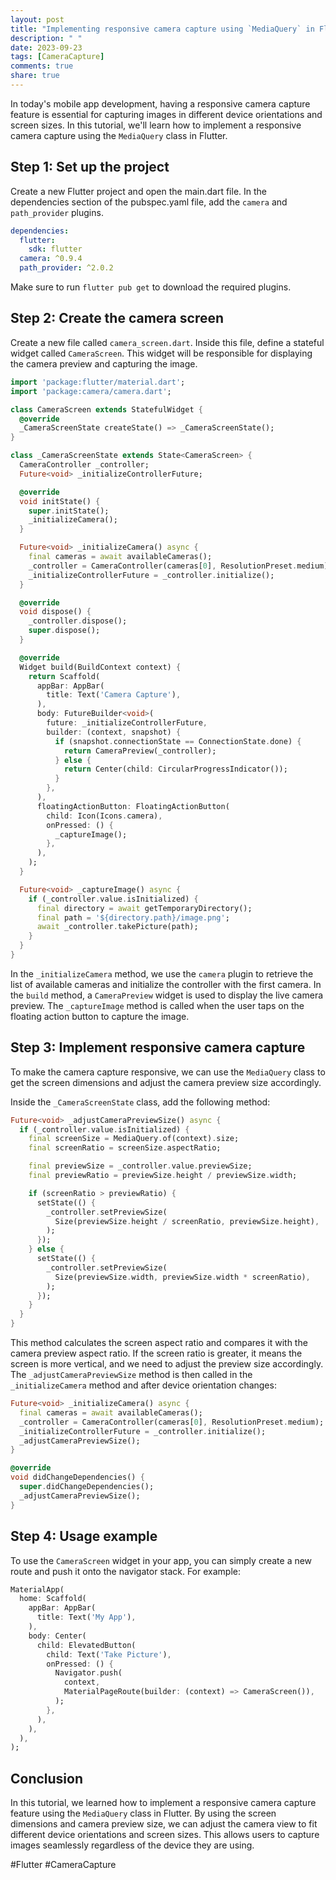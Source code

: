 ```yaml
---
layout: post
title: "Implementing responsive camera capture using `MediaQuery` in Flutter"
description: " "
date: 2023-09-23
tags: [CameraCapture]
comments: true
share: true
---
```


In today's mobile app development, having a responsive camera capture feature is essential for capturing images in different device orientations and screen sizes. In this tutorial, we'll learn how to implement a responsive camera capture using the `MediaQuery` class in Flutter.

## Step 1: Set up the project

Create a new Flutter project and open the main.dart file. In the dependencies section of the pubspec.yaml file, add the `camera` and `path_provider` plugins.

```yaml
dependencies:
  flutter:
    sdk: flutter
  camera: ^0.9.4
  path_provider: ^2.0.2
```

Make sure to run `flutter pub get` to download the required plugins.

## Step 2: Create the camera screen

Create a new file called `camera_screen.dart`. Inside this file, define a stateful widget called `CameraScreen`. This widget will be responsible for displaying the camera preview and capturing the image.

```dart
import 'package:flutter/material.dart';
import 'package:camera/camera.dart';

class CameraScreen extends StatefulWidget {
  @override
  _CameraScreenState createState() => _CameraScreenState();
}

class _CameraScreenState extends State<CameraScreen> {
  CameraController _controller;
  Future<void> _initializeControllerFuture;

  @override
  void initState() {
    super.initState();
    _initializeCamera();
  }

  Future<void> _initializeCamera() async {
    final cameras = await availableCameras();
    _controller = CameraController(cameras[0], ResolutionPreset.medium);
    _initializeControllerFuture = _controller.initialize();
  }

  @override
  void dispose() {
    _controller.dispose();
    super.dispose();
  }

  @override
  Widget build(BuildContext context) {
    return Scaffold(
      appBar: AppBar(
        title: Text('Camera Capture'),
      ),
      body: FutureBuilder<void>(
        future: _initializeControllerFuture,
        builder: (context, snapshot) {
          if (snapshot.connectionState == ConnectionState.done) {
            return CameraPreview(_controller);
          } else {
            return Center(child: CircularProgressIndicator());
          }
        },
      ),
      floatingActionButton: FloatingActionButton(
        child: Icon(Icons.camera),
        onPressed: () {
          _captureImage();
        },
      ),
    );
  }

  Future<void> _captureImage() async {
    if (_controller.value.isInitialized) {
      final directory = await getTemporaryDirectory();
      final path = '${directory.path}/image.png';
      await _controller.takePicture(path);
    }
  }
}
```

In the `_initializeCamera` method, we use the `camera` plugin to retrieve the list of available cameras and initialize the controller with the first camera. In the `build` method, a `CameraPreview` widget is used to display the live camera preview. The `_captureImage` method is called when the user taps on the floating action button to capture the image.

## Step 3: Implement responsive camera capture

To make the camera capture responsive, we can use the `MediaQuery` class to get the screen dimensions and adjust the camera preview size accordingly.

Inside the `_CameraScreenState` class, add the following method:

```dart
Future<void> _adjustCameraPreviewSize() async {
  if (_controller.value.isInitialized) {
    final screenSize = MediaQuery.of(context).size;
    final screenRatio = screenSize.aspectRatio;

    final previewSize = _controller.value.previewSize;
    final previewRatio = previewSize.height / previewSize.width;

    if (screenRatio > previewRatio) {
      setState(() {
        _controller.setPreviewSize(
          Size(previewSize.height / screenRatio, previewSize.height),
        );
      });
    } else {
      setState(() {
        _controller.setPreviewSize(
          Size(previewSize.width, previewSize.width * screenRatio),
        );
      });
    }
  }
}
```

This method calculates the screen aspect ratio and compares it with the camera preview aspect ratio. If the screen ratio is greater, it means the screen is more vertical, and we need to adjust the preview size accordingly. The `_adjustCameraPreviewSize` method is then called in the `_initializeCamera` method and after device orientation changes:

```dart
Future<void> _initializeCamera() async {
  final cameras = await availableCameras();
  _controller = CameraController(cameras[0], ResolutionPreset.medium);
  _initializeControllerFuture = _controller.initialize();
  _adjustCameraPreviewSize();
}

@override
void didChangeDependencies() {
  super.didChangeDependencies();
  _adjustCameraPreviewSize();
}
```

## Step 4: Usage example

To use the `CameraScreen` widget in your app, you can simply create a new route and push it onto the navigator stack. For example:

```dart
MaterialApp(
  home: Scaffold(
    appBar: AppBar(
      title: Text('My App'),
    ),
    body: Center(
      child: ElevatedButton(
        child: Text('Take Picture'),
        onPressed: () {
          Navigator.push(
            context,
            MaterialPageRoute(builder: (context) => CameraScreen()),
          );
        },
      ),
    ),
  ),
);
```

## Conclusion

In this tutorial, we learned how to implement a responsive camera capture feature using the `MediaQuery` class in Flutter. By using the screen dimensions and camera preview size, we can adjust the camera view to fit different device orientations and screen sizes. This allows users to capture images seamlessly regardless of the device they are using.

#Flutter #CameraCapture